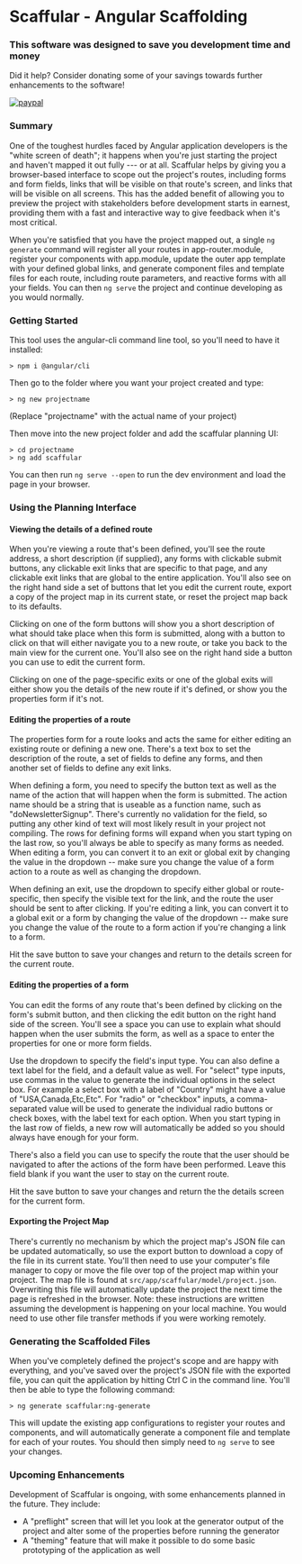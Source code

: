 # Scaffular - Angular Scaffolding

### This software was designed to save you development time and money
Did it help? Consider donating some of your savings towards further enhancements to the software!

[![paypal](https://www.paypalobjects.com/en_US/i/btn/btn_donate_SM.gif)](https://www.paypal.com/cgi-bin/webscr?cmd=_s-xclick&hosted_button_id=QZVW63UBEBQYU&source=url)

### Summary

One of the toughest hurdles faced by Angular application developers is the "white screen of death"; it happens when you're just starting the project and haven't mapped it out fully --- or at all. Scaffular helps by giving you a browser-based interface to scope out the project's routes, including forms and form fields, links that will be visible on that route's screen, and links that will be visible on all screens. This has the added benefit of allowing you to preview the project with stakeholders before development starts in earnest, providing them with a fast and interactive way to give feedback when it's most critical.

When you're satisfied that you have the project mapped out, a single `ng generate` command will register all your routes in app-router.module, register your components with app.module, update the outer app template with your defined global links, and generate component files and template files for each route, including route parameters, and reactive forms with all your fields. You can then `ng serve` the project and continue developing as you would normally.

### Getting Started

This tool uses the angular-cli command line tool, so you'll need to have it installed:
```
> npm i @angular/cli
```
Then go to the folder where you want your project created and type:
```
> ng new projectname
```
(Replace "projectname" with the actual name of your project)

Then move into the new project folder and add the scaffular planning UI:
```
> cd projectname
> ng add scaffular
```
You can then run `ng serve --open` to run the dev environment and load the page in your browser.

### Using the Planning Interface

#### Viewing the details of a defined route

When you're viewing a route that's been defined, you'll see the route address, a short description (if supplied), any forms with clickable submit buttons, any clickable exit links that are specific to that page, and any clickable exit links that are global to the entire application. You'll also see on the right hand side a set of buttons that let you edit the current route, export a copy of the project map in its current state, or reset the project map back to its defaults.

Clicking on one of the form buttons will show you a short description of what should take place when this form is submitted, along with a button to click on that will either navigate you to a new route, or take you back to the main view for the current one. You'll also see on the right hand side a button you can use to edit the current form.

Clicking on one of the page-specific exits or one of the global exits will either show you the details of the new route if it's defined, or show you the properties form if it's not.

#### Editing the properties of a route

The properties form for a route looks and acts the same for either editing an existing route or defining a new one. There's a text box to set the description of the route, a set of fields to define any forms, and then another set of fields to define any exit links.

When defining a form, you need to specify the button text as well as the name of the action that will happen when the form is submitted. The action name should be a string that is useable as a function name, such as "doNewsletterSignup". There's currently no validation for the field, so putting any other kind of text will most likely result in your project not compiling. The rows for defining forms will expand when you start typing on the last row, so you'll always be able to specify as many forms as needed. When editing a form, you can convert it to an exit or global exit by changing the value in the dropdown -- make sure you change the value of a form action to a route as well as changing the dropdown.

When defining an exit, use the dropdown to specify either global or route-specific, then specify the visible text for the link, and the route the user should be sent to after clicking. If you're editing a link, you can convert it to a global exit or a form by changing the value of the dropdown -- make sure you change the value of the route to a form action if you're changing a link to a form. 

Hit the save button to save your changes and return to the details screen for the current route.

#### Editing the properties of a form

You can edit the forms of any route that's been defined by clicking on the form's submit button, and then clicking the edit button on the right hand side of the screen. You'll see a space you can use to explain what should happen when the user submits the form, as well as a space to enter the properties for one or more form fields.

Use the dropdown to specify the field's input type. You can also define a text label for the field, and a default value as well. For "select" type inputs, use commas in the value to generate the individual options in the select box. For example a select box with a label of "Country" might have a value of "USA,Canada,Etc,Etc". For "radio" or "checkbox" inputs, a comma-separated value will be used to generate the individual radio buttons or check boxes, with the label text for each option. When you start typing in the last row of fields, a new row will automatically be added so you should always have enough for your form.

There's also a field you can use to specify the route that the user should be navigated to after the actions of the form have been performed. Leave this field blank if you want the user to stay on the current route.

Hit the save button to save your changes and return the the details screen for the current form.

#### Exporting the Project Map

There's currently no mechanism by which the project map's JSON file can be updated automatically, so use the export button to download a copy of the file in its current state. You'll then need to use your computer's file manager to copy or move the file over top of the project map within your project. The map file is found at `src/app/scaffular/model/project.json`. Overwriting this file will automatically update the project the next time the page is refreshed in the browser. Note: these instructions are written assuming the development is happening on your local machine. You would need to use other file transfer methods if you were working remotely.

### Generating the Scaffolded Files

When you've completely defined the project's scope and are happy with everything, and you've saved over the project's JSON file with the exported file, you can quit the application by hitting Ctrl C in the command line. You'll then be able to type the following command:
```
> ng generate scaffular:ng-generate
```

This will update the existing app configurations to register your routes and components, and will automatically generate a component file and template for each of your routes. You should then simply need to `ng serve` to see your changes.

### Upcoming Enhancements

Development of Scaffular is ongoing, with some enhancements planned in the future. They include:

* A "preflight" screen that will let you look at the generator output of the project and alter some of the properties before running the generator
* A "theming" feature that will make it possible to do some basic prototyping of the application as well
